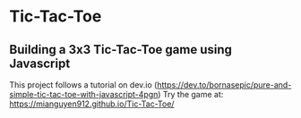 # Tic-Tac-Toe
Building a 3x3 Tic-Tac-Toe game using Javascript
------------------------------------------------------------

This project follows a tutorial on dev.io (https://dev.to/bornasepic/pure-and-simple-tic-tac-toe-with-javascript-4pgn)
Try the game at: https://mianguyen912.github.io/Tic-Tac-Toe/
